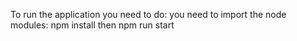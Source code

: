 To run the application you need to do:
you need to import the node modules:
npm install
then
npm run start
